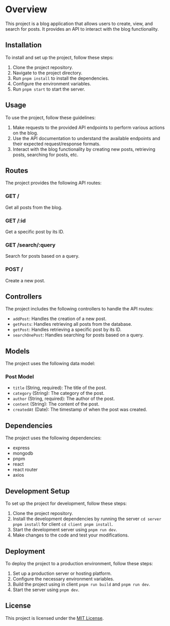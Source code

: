 
# Overview

This project is a blog application that allows users to create, view, and search for posts. It provides an API to interact with the blog functionality.

## Installation

To install and set up the project, follow these steps:

1. Clone the project repository.
2. Navigate to the project directory.
3. Run `pnpm install` to install the dependencies.
4. Configure the environment variables.
5. Run `pnpm start` to start the server.

## Usage

To use the project, follow these guidelines:

1. Make requests to the provided API endpoints to perform various actions on the blog.
2. Use the API documentation to understand the available endpoints and their expected request/response formats.
3. Interact with the blog functionality by creating new posts, retrieving posts, searching for posts, etc.

## Routes

The project provides the following API routes:

### GET /

Get all posts from the blog.

### GET /:id

Get a specific post by its ID.

### GET /search/:query

Search for posts based on a query.

### POST /

Create a new post.

## Controllers

The project includes the following controllers to handle the API routes:

- `addPost`: Handles the creation of a new post.
- `getPosts`: Handles retrieving all posts from the database.
- `getPost`: Handles retrieving a specific post by its ID.
- `searchOnePost`: Handles searching for posts based on a query.

## Models

The project uses the following data model:

### Post Model

- `title` (String, required): The title of the post.
- `category` (String): The category of the post.
- `author` (String, required): The author of the post.
- `content` (String): The content of the post.
- `createdAt` (Date): The timestamp of when the post was created.

## Dependencies

The project uses the following dependencies:

- express
- mongodb
- pnpm
- react
- react router
- axios

## Development Setup

To set up the project for development, follow these steps:

1. Clone the project repository.
2. Install the development dependencies by running the server `cd server pnpm install` for client `cd client pnpm install`.
3. Start the development server using `pnpm run dev`.
4. Make changes to the code and test your modifications.

## Deployment

To deploy the project to a production environment, follow these steps:

1. Set up a production server or hosting platform.
2. Configure the necessary environment variables.
3. Build the project using in client `pnpm run build` and  `pnpm run dev`.
4. Start the server using `pnpm dev`.


## License

This project is licensed under the [MIT License](https://opensource.org/licenses/MIT).

